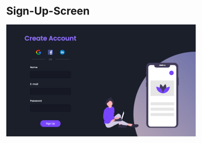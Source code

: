# Sign-Up-Screen

![Sign-Up-Screen](https://github.com/LucStorm/Sign-Up-Screen/blob/main/sign-up%20screen.png)
